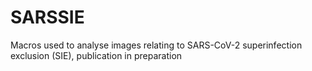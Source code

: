# SARSSIE
Macros used to analyse images relating to SARS-CoV-2 superinfection exclusion (SIE), publication in preparation
